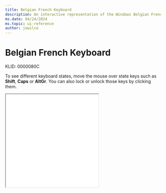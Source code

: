 ```yaml
---
title: Belgian French Keyboard
description: An interactive representation of the Windows Belgian French keyboard. To see different keyboard states, click or move the mouse over the state keys.
ms.date: 04/24/2024
ms.topic: ui-reference
author: jowilco
---
```


# Belgian French Keyboard

KLID: 0000080C

To see different keyboard states, move the mouse over state keys such as **Shift**, **Caps** or **AltGr**. You can also lock or unlock those keys by clicking them.

<iframe src="kbdbe_2.html" height="300"></iframe>
